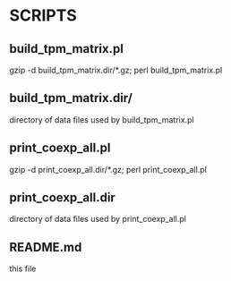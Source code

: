 # SCRIPTS

## build_tpm_matrix.pl

gzip -d build_tpm_matrix.dir/*.gz; perl build_tpm_matrix.pl

## build_tpm_matrix.dir/

directory of data files used by build_tpm_matrix.pl

## print_coexp_all.pl

gzip -d print_coexp_all.dir/*.gz; perl print_coexp_all.pl

## print_coexp_all.dir

directory of data files used by print_coexp_all.pl

## README.md

this file

